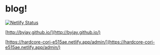 # blog!

[![Netlify Status](https://api.netlify.com/api/v1/badges/9f39b1aa-4137-4122-b746-4c92577b8237/deploy-status)](https://app.netlify.com/sites/hardcore-cori-e515ae/deploys)

[http://byjay.github.io/](http://byjay.github.io/)


[https://hardcore-cori-e515ae.netlify.app/admin/](https://hardcore-cori-e515ae.netlify.app/admin/)

